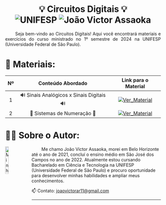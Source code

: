 <h1 align="center"> 💡 Circuitos Digitais 💡 <br>
  <img src="https://img.shields.io/badge/UNIFESP-Universidade%20Federal%20de%20S%C3%A3o%20Paulo-215a36" alt="UNIFESP">
  <img src="https://img.shields.io/badge/Jo%C3%A3o%20Victor%20Assaoka%20Ribeiro-2024.1-215a36" alt="João Victor Assaoka">
</h1>

<p align="justify">
&emsp;&emsp;  Seja bem-vindo ao Circuitos Digitais! Aqui você encontrará materiais e exercícios do curso ministrado no 1º semestre de 2024 na UNIFESP (Universidade Federal de São Paulo).</p>



# 📁 Materiais:
| **Nº** |            **Conteúdo Abordado**           |                                                          **Link para o Material**                                                           |
| :----: | :----------------------------------------: | :-----------------------------------------------------------------------------------------------------------------------------------------: |
|   1    | 🔊 Sinais Analógicos x Sinais Digitais 🔊 | <a href="./[  1 ] Sinais Analógicos x Sinais Digitais/"><img src="https://img.shields.io/badge/Ver_Material-215a36" alt="Ver_Material"></a> |
|   2    |        🧮 Sistemas de Numeração 🧮        |        <a href="./[  2 ] Sistemas de Numeração/"><img src="https://img.shields.io/badge/Ver_Material-5f5f5f" alt="Ver_Material"></a>        |


# 👨‍💻 Sobre o Autor:
<img src="https://avatars.githubusercontent.com/u/130188340?s=200&u=83c9d36fc760730d693236248c76d9464e4b92fc&v=4" alt="Minha Foto" align="left" width="15%" height="15%" style="margin-right: 10px">

<p align="justify">

&emsp;&emsp; Me chamo João Victor Assaoka, morei em Belo Horizonte até o ano de 2021, concluí o ensino médio em São José dos Campos no ano de 2022. Atualmente estou cursando Bacharelado em Ciência e Tecnologia na UNIFESP (Universidade Federal de São Paulo) e procuro oportunidade para desenvolver minhas habilidades e ampliar meus conhecimentos.

📫 Contato: joaovictorar11@gmail.com

</p>

---